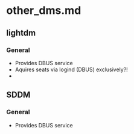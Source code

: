# other_dms.md

## lightdm

### General
- Provides DBUS service
- Aquires seats via logind (DBUS) exclusively?!
- 

## SDDM

### General
- Provides DBUS service